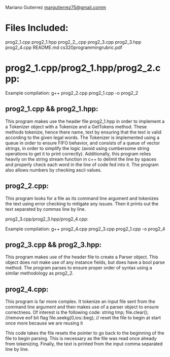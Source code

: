 Mariano Gutierrez
margutierrez75@gmail.comm

# Files Included:

prog2_1.cpp
prog2_1.hpp
prog2_2_.cpp
prog2_3.cpp
prog2_3.hpp
prog2_4.cpp
README.md
cs320programmingrubric.pdf

# prog2_1.cpp/prog2_1.hpp/prog2_2.cpp:

Example compilation: g++ prog2_2.cpp prog2_1.cpp -o prog2_2

## prog2_1.cpp && prog2_1.hpp:
This program makes use the header file prog2_1.hpp in order to implement a
a Tokenizer object with a Tokenize and a GetTokens method.
These methods tokenize, hence there name, text by ensuring that the text is valid
according to the given legal words. The Tokenizer is implemented using a queue
in order to ensure FIFO behavior, and consists of a queue of vector strings, in
order to simplify the logic (avoid using cumbersome string operations to get
it to print correctly). Additionally, this program relies heavily on the string stream
function in c++ to delimit the line by spaces and properly check each word in the
line of code fed into it. The program also allows numbers by checking ascii values.

## prog2_2.cpp:
This program looks for a file as its command line argument and tokenizes the text
using error checking to mitigate any issues. Then it prints out the text separated by commas
line by line.

 prog2_3.cpp/prog2_3.hpp/prog2_4.cpp:

 Example compilation: g++ prog2_4.cpp prog2_3.cpp prog2_1.cpp -o prog2_4

 ## prog2_3.cpp  && prog2_3.hpp:
 This program makes use of the header file to create a Parser object. This object does not make
 use of any instance fields, but does have a bool parse method. The program parses
 to ensure proper order of syntax using a similar methodology as prog2_2.

 ## prog2_4.cpp:
 This program is far more complex. It tokenize an input file
 sent from the command line argument and then makes use of a parser object to
 ensure correctness.
 Of interest is the following code:
 string tmp;
 file.clear(); //remove eof bit flag
 file.seekg(0,ios::beg); // reset the file to begin at start once more because we are reusing it

 This code takes the file resets the pointer to go back to the beginning of the file to
 begin parsing. This is necessary as the file was read once already from tokenizing.
 Finally, the text is printed from the input comma separated line by line.
